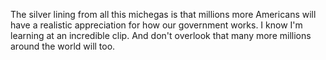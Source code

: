 The silver lining from all this michegas is that millions more Americans will have a realistic appreciation for how our government works. I know I'm learning at an incredible clip. And don't overlook that many more millions around the world will too.

